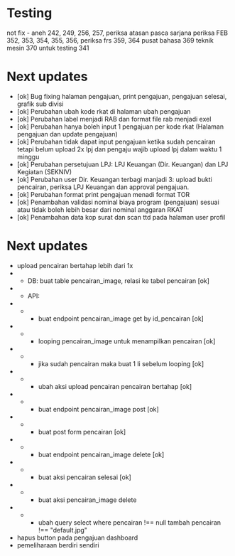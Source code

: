 # Testing

not fix - aneh 242, 249, 256, 257,
periksa atasan pasca sarjana
periksa FEB 352, 353, 354, 355, 356,
periksa frs 359, 364
pusat bahasa 369
teknik mesin 370
untuk testing 341

# Next updates

- [ok] Bug fixing halaman pengajuan, print pengajuan, pengajuan selesai, grafik sub divisi
- [ok] Perubahan ubah kode rkat di halaman ubah pengajuan
- [ok] Perubahan label menjadi RAB dan format file rab menjadi exel
- [ok] Perubahan hanya boleh input 1 pengajuan per kode rkat (Halaman pengajuan dan update pengajuan)
- [ok] Perubahan tidak dapat input pengajuan ketika sudah pencairan tetapi belum upload 2x lpj dan pengaju wajib upload lpj dalam waktu 1 minggu
- [ok] Perubahan persetujuan LPJ: LPJ Keuangan (Dir. Keuangan) dan LPJ Kegiatan (SEKNIV)
- [ok] Perubahan user Dir. Keuangan terbagi manjadi 3: upload bukti pencairan, periksa LPJ Keuangan dan approval pengajuan.
- [ok] Perubahan format print pengajuan menadi format TOR
- [ok] Penambahan validasi nominal biaya program (pengajuan) sesuai atau tidak boleh lebih besar dari nominal anggaran RKAT
- [ok] Penambahan data kop surat dan scan ttd pada halaman user profil

# Next updates

- upload pencairan bertahap lebih dari 1x
- - DB: buat table pencairan_image, relasi ke tabel pencairan [ok]
- - API:
- - - buat endpoint pencairan_image get by id_pencairan [ok]
- - - looping pencairan_image untuk menampilkan pencairan [ok]
- - - jika sudah pencairan maka buat 1 li sebelum looping [ok]
- - - ubah aksi upload pencairan pencairan bertahap [ok]
- - - buat endpoint pencairan_image post [ok]
- - - buat post form pencairan [ok]
- - - buat endpoint pencairan_image delete [ok]
- - - buat aksi pencairan selesai [ok]
- - - buat aksi pencairan_image delete
- - - ubah query select where pencairan !== null tambah pencairan !== "default.jpg"
- hapus button pada pengajuan dashboard
- pemeliharaan berdiri sendiri
